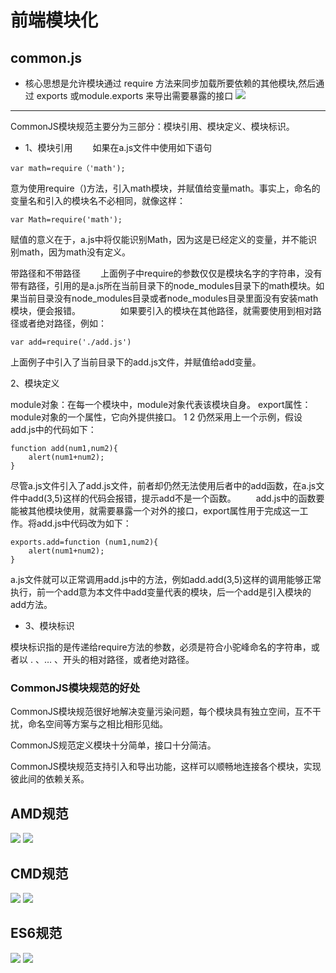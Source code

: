 # 前端模块化
## common.js
+ 核心思想是允许模块通过 require 方法来同步加载所要依赖的其他模块,然后通过 exports 或module.exports 来导出需要暴露的接口
![](https://tva1.sinaimg.cn/large/007S8ZIlly1gec4esy2u9j30bn07imxi.jpg)
---
CommonJS模块规范主要分为三部分：模块引用、模块定义、模块标识。

* 1、模块引用
　　如果在a.js文件中使用如下语句

``
var math=require（'math');
``

意为使用require（)方法，引入math模块，并赋值给变量math。事实上，命名的变量名和引入的模块名不必相同，就像这样：

``
var Math=require('math');
``

赋值的意义在于，a.js中将仅能识别Math，因为这是已经定义的变量，并不能识别math，因为math没有定义。

带路径和不带路径
　　上面例子中require的参数仅仅是模块名字的字符串，没有带有路径，引用的是a.js所在当前目录下的node_modules目录下的math模块。如果当前目录没有node_modules目录或者node_modules目录里面没有安装math模块，便会报错。
　　
　　如果要引入的模块在其他路径，就需要使用到相对路径或者绝对路径，例如：

``
var add=require('./add.js')
``

上面例子中引入了当前目录下的add.js文件，并赋值给add变量。

2、模块定义

module对象：在每一个模块中，module对象代表该模块自身。
export属性：module对象的一个属性，它向外提供接口。
1
2
仍然采用上一个示例，假设add.js中的代码如下：

```
function add(num1,num2){
	alert(num1+num2);
}
```
尽管a.js文件引入了add.js文件，前者却仍然无法使用后者中的add函数，在a.js文件中add(3,5)这样的代码会报错，提示add不是一个函数。
　　add.js中的函数要能被其他模块使用，就需要暴露一个对外的接口，export属性用于完成这一工作。将add.js中代码改为如下：
```
exports.add=function (num1,num2){
	alert(num1+num2);
}
```
a.js文件就可以正常调用add.js中的方法，例如add.add(3,5)这样的调用能够正常执行，前一个add意为本文件中add变量代表的模块，后一个add是引入模块的add方法。

* 3、模块标识

模块标识指的是传递给require方法的参数，必须是符合小驼峰命名的字符串，或者以 . 、… 、开头的相对路径，或者绝对路径。

### CommonJS模块规范的好处
CommonJS模块规范很好地解决变量污染问题，每个模块具有独立空间，互不干扰，命名空间等方案与之相比相形见绌。

CommonJS规范定义模块十分简单，接口十分简洁。

CommonJS模块规范支持引入和导出功能，这样可以顺畅地连接各个模块，实现彼此间的依赖关系。

## AMD规范
![](https://tva1.sinaimg.cn/large/007S8ZIlly1gec4g3sjw2j30k4088ta6.jpg)
![](https://tva1.sinaimg.cn/large/007S8ZIlly1gec4h7ln51j30k4088dg7.jpg)

## CMD规范
![](https://tva1.sinaimg.cn/large/007S8ZIlly1gec4ih7h6ij30k409b3z7.jpg)
![](https://tva1.sinaimg.cn/large/007S8ZIlly1gec4izcx5mj30k40aidgp.jpg)

## ES6规范
![](https://tva1.sinaimg.cn/large/007S8ZIlly1gec4lp665ej30k208igme.jpg)
![](https://tva1.sinaimg.cn/large/007S8ZIlly1gec4l6r66hj30dz08i74l.jpg)
